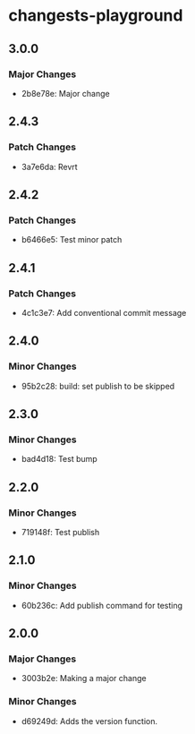 # changests-playground

## 3.0.0

### Major Changes

- 2b8e78e: Major change

## 2.4.3

### Patch Changes

- 3a7e6da: Revrt

## 2.4.2

### Patch Changes

- b6466e5: Test minor patch

## 2.4.1

### Patch Changes

- 4c1c3e7: Add conventional commit message

## 2.4.0

### Minor Changes

- 95b2c28: build: set publish to be skipped

## 2.3.0

### Minor Changes

- bad4d18: Test bump

## 2.2.0

### Minor Changes

- 719148f: Test publish

## 2.1.0

### Minor Changes

- 60b236c: Add publish command for testing

## 2.0.0

### Major Changes

- 3003b2e: Making a major change

### Minor Changes

- d69249d: Adds the version function.
